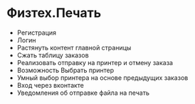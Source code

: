 # Физтех.Печать

* Регистрация
* Логин
* Растянуть контент главной страницы
* Сжать таблицу заказов
* Реализовать отправку на принтер и отмену заказа
* Возможность Выбрать принтер
* Умный выбор принтера на основе предыдущих заказов
* Вход через вконтакте
* Уведомления об отправке файла на печать